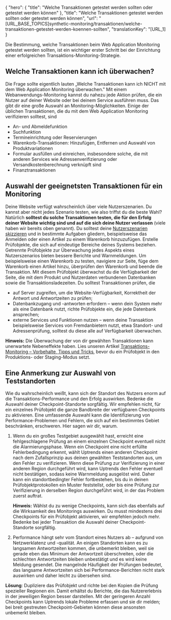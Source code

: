 ﻿{
  "hero": {
    "title": "Welche Transaktionen getestet werden sollten oder getestet werden können"
  },
  "title": "Welche Transaktionen getestet werden sollten oder getestet werden können",
  "url": "[URL_BASE_TOPICS]synthetic-monitoring/transaktionen/welche-transaktionen-getestet-werden-koennen-sollten",
  "translationKey": "[URL_1]
}

Die Bestimmung, welche Transaktionen beim Web Application Monitoring getestet werden sollten, ist ein wichtiger erster Schritt bei der Einrichtung einer erfolgreichen Transaktions-Monitoring-Strategie.

## Welche Transaktionen kann ich überwachen?

Die Frage sollte eigentlich lauten „Welche Transaktionen kann ich NICHT mit dem Web Application Monitoring überwachen." Mit einem Webanwendungs-Monitoring kannst du nahezu jede Aktion prüfen, die ein Nutzer auf deiner Website oder bei deinem Service ausführen muss. Das gibt dir eine große Auswahl an Monitoring-Möglichkeiten. Einige der üblichen Transaktionen, die du mit dem Web Application Monitoring verifizieren solltest, sind

-   An- und Abmeldefunktion
-   Suchfunktion
-   Termineinrichtung oder Reservierungen
-   Warenkorb-Transaktionen: Hinzufügen, Entfernen und Auswahl von Produktvariationen
-   Formular ausfüllen und einreichen, insbesondere solche, die mit anderen Services wie Adressenverifizierung oder Versandkostenberechnung verknüpft sind
-   Finanztransaktionen

## Auswahl der geeignetsten Transaktionen für ein Monitoring

Deine Website verfügt wahrscheinlich über viele Nutzerszenarien. Du kannst aber nicht jedes Szenario testen, wie also triffst du die beste Wahl? Natürlich **solltest du solche Transaktionen testen, die für den Erfolg deiner Website wichtig sind und auf die sich deine Nutzer verlassen** (viele haben wir bereits oben genannt). Du solltest deine [Nutzerszenarien skizzieren]([LINK_URL_1]) und in bestimmte Aufgaben gliedern, beispielsweise das Anmelden oder einen Artikel zu einem Warenkorb hinzuzufügen. Erstelle Prüfobjekte, die sich auf eindeutige Bereiche deines Systems beziehen.  Getrennte Prüfobjekte zur Überwachung jedes Aspekts eines Nutzerszenarios bieten bessere Berichte und Warnmeldungen. Um beispielsweise einen Warenkorb zu testen, navigiere zur Seite, füge dem Warenkorb einen Artikel hinzu, überprüfen den Warenkorb und beende die Transaktion. Mit diesem Prüfobjekt überwachst du die Verfügbarkeit der Seite, die mit dem Produkt und Nutzerdaten verbundenen Datenbanken sowie die Transaktionsladezeiten. Du solltest Transaktionen prüfen, die

-   auf Server zugreifen, um die Website-Verfügbarkeit, Korrektheit der Antwort und Antwortzeiten zu prüfen;
-   Datenbankzugang und -antworten erfordern –  wenn dein System mehr als eine Datenbank nutzt, richte Prüfobjekte ein, die jede Datenbank ansprechen;
-   externe Services und Funktionen nutzen –  wenn deine Transaktion beispielsweise Services von Fremdanbietern nutzt, etwa Standort- und Adressenprüfung, solltest du diese alle auf Verfügbarkeit überwachen.

**Hinweis:** Die Überwachung der von dir gewählten Transaktionen kann unerwartete Nebeneffekte haben. Lies unseren Artikel [Transaktions-Monitoring – Vorbehalte, Tipps und Tricks]([LINK_URL_2]), bevor du ein Prüfobjekt in den Produktions- oder Staging-Modus setzt.

## Eine Anmerkung zur Auswahl von Teststandorten

Wie du wahrscheinlich weißt, kann sich der Standort des Nutzers enorm auf die Transaktions-Performance und den Erfolg auswirken. Bedenke die Auswahl deiner Checkpoint-Standorte sorgfältig. Wir empfehlen nicht, für ein einzelnes Prüfobjekt die ganze Bandbreite der verfügbaren Checkpoints zu aktivieren. Eine umfassende Auswahl kann die Identifizierung von Performance-Problemen und Fehlern, die sich auf ein bestimmtes Gebiet beschränken, erschweren. Hier sagen wir dir, warum.

1.  Wenn du ein großes Testgebiet ausgewählt hast, erreicht eine fehlgeschlagene Prüfung an einem einzelnen Checkpoint eventuell nicht die Alarmierungsphase. Wenn ein Checkpoint eine nicht erfüllte Fehlerbedingung erkennt, wählt Uptrends einen anderen Checkpoint nach dem Zufallsprinzip aus deinen gewählten Teststandorten aus, um den Fehler zu verifizieren. Wenn diese Prüfung zur Verifizierung in einer anderen Region durchgeführt wird, kann Uptrends den Fehler eventuell nicht bestätigen, sodass keine Warnmeldung ausgelöst wird. Daher kann ein standortbedingter Fehler fortbestehen, bis du in deinen Prüfobjektprotokollen ein Muster feststellst, oder bis eine Prüfung zur Verifizierung in derselben Region durchgeführt wird, in der das Problem zuerst auftrat.

    **Hinweis:** Wählst du zu wenige Checkpoints, kann sich das ebenfalls auf die Wirksamkeit des Monitorings auswirken. Du musst mindestens drei Checkpoints für ein Prüfobjekt aktivieren, wir empfehlen jedoch mehr. Bedenke bei jeder Transaktion die Auswahl deiner Checkpoint-Standorte sorgfältig.

2.  Performance hängt sehr vom Standort eines Nutzers ab – aufgrund von Netzwerklatenz und -qualität. An einigen Standorten kann es zu langsamen Antwortzeiten kommen, die unbemerkt bleiben, weil sie gerade eben das Minimum der Antwortzeit überschreiten, oder die schlechten Antwortzeiten bleiben unbestätigt und es wird keine Meldung gesendet. Die mangelnde Häufigkeit der Prüfungen bedeutet, das langsame Antwortzeiten sich bei Performance-Berichten nicht stark auswirken und daher leicht zu übersehen sind.

**Lösung**: Dupliziere das Prüfobjekt  und richte bei den Kopien die Prüfung spezieller Regionen ein. Damit erhältst du Berichte, die das Nutzererlebnis in der jeweiligen Region besser darstellen. Mit der geringeren Anzahl Checkpoints kann Uptrends lokale Probleme erfassen und sie dir melden; bei breit gestreuten Checkpoint-Gebieten können diese ansonsten unbemerkt bleiben.
